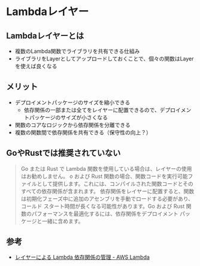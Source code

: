 # Lambdaレイヤー

## Lambdaレイヤーとは

- 複数のLambda関数でライブラリを共有できる仕組み
- ライブラリをLayerとしてアップロードしておくことで、個々の関数はLayerを使えば良くなる

## メリット

- デプロイメントパッケージのサイズを縮小できる
  - 依存関係の一部または全てをレイヤーに配置できるので、デプロイメントパッケージのサイズが小さくなる
- 関数のコアなロジックから依存関係を分離できる
- 複数の関数間で依存関係を共有できる（保守性の向上？）

## GoやRustでは推奨されていない

> Go または Rust で Lambda 関数を使用している場合は、レイヤーの使用はお勧めしません。
> o および Rust 関数の場合、関数コードを実行可能ファイルとして提供します。これには、コンパイルされた関数コードとそのすべての依存関係が含まれます。
> 依存関係をレイヤーに配置すると、関数は初期化フェーズ中に追加のアセンブリを手動でロードする必要があり、コールド スタート時間が長くなる可能性があります。Go および Rust 関数のパフォーマンスを最適化するには、依存関係をデプロイメント パッケージと一緒に含めます。
 
## 参考

- [レイヤーによる Lambda 依存関係の管理 - AWS Lambda](https://docs.aws.amazon.com/lambda/latest/dg/chapter-layers.html)